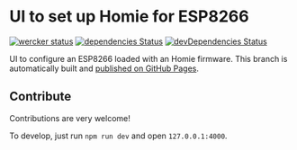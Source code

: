 UI to set up Homie for ESP8266
==============================

[![wercker status](https://app.wercker.com/status/715869d7786b99a8527c7b5b7937ad42/s/master "wercker status")](https://app.wercker.com/project/byKey/715869d7786b99a8527c7b5b7937ad42) [![dependencies Status](https://david-dm.org/marvinroger/homie-esp8266-setup/master/status.svg)](https://david-dm.org/marvinroger/homie-esp8266-setup/master) [![devDependencies Status](https://david-dm.org/marvinroger/homie-esp8266-setup/master/dev-status.svg)](https://david-dm.org/marvinroger/homie-esp8266-setup/master?type=dev)

UI to configure an ESP8266 loaded with an Homie firmware. This branch is automatically built and [published on GitHub Pages](https://github.com/marvinroger/homie-esp8266-setup/tree/gh-pages).

## Contribute

Contributions are very welcome!

To develop, just run `npm run dev` and open `127.0.0.1:4000`.
